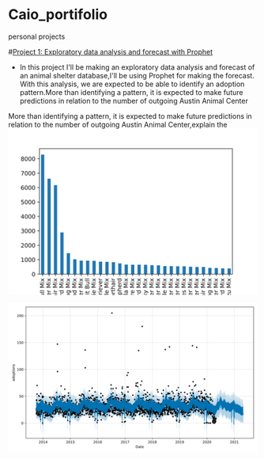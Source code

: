 # Caio_portifolio
personal projects

#[Project 1: Exploratory data analysis and forecast with Prophet](https://github.com/caiolgomes/EDA-Texas-animal-shelter-data-base/blob/main/Forecasting_with_Prophet.ipynb)

* In this project I'll be making an exploratory data analysis and forecast of an animal shelter database,I'll be using Prophet for making the forecast. With this analysis, we are expected to be able to identify an adoption pattern.More than identifying a pattern, it is expected to make future predictions in relation to the number of outgoing Austin Animal Center

More than identifying a pattern, it is expected to make future predictions in relation to the number of outgoing Austin Animal Center,explain the 
![](/images/fig_breed.svg)

![](images/model1_fig.svg)
